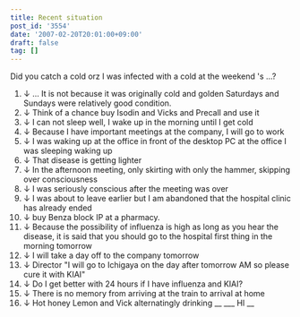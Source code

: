 ```yaml
---
title: Recent situation
post_id: '3554'
date: '2007-02-20T20:01:00+09:00'
draft: false
tag: []
---
```


Did you catch a cold orz I was infected with a cold at the weekend 's ...?

1.  ↓ ... It is not because it was originally cold and golden Saturdays and Sundays were relatively good condition.
2.  ↓ Think of a chance buy Isodin and Vicks and Precall and use it
3.  ↓ I can not sleep well, I wake up in the morning until I get cold
4.  ↓ Because I have important meetings at the company, I will go to work
5.  ↓ I was waking up at the office in front of the desktop PC at the office I was sleeping waking up
6.  ↓ That disease is getting lighter
7.  ↓ In the afternoon meeting, only skirting with only the hammer, skipping over consciousness
8.  ↓ I was seriously conscious after the meeting was over
9.  ↓ I was about to leave earlier but I am abandoned that the hospital clinic has already ended
10.  ↓ buy Benza block IP at a pharmacy.
11.  ↓ Because the possibility of influenza is high as long as you hear the disease, it is said that you should go to the hospital first thing in the morning tomorrow
12.  ↓ I will take a day off to the company tomorrow
13.  ↓ Director "I will go to Ichigaya on the day after tomorrow AM so please cure it with KIAI"
14.  ↓ Do I get better with 24 hours if I have influenza and KIAI?
15.  ↓ There is no memory from arriving at the train to arrival at home
16.  ↓ Hot honey Lemon and Vick alternatingly drinking __ ___ HI __